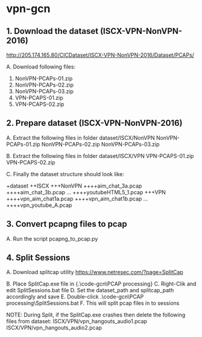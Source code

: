 # vpn-gcn
## 1. Download the dataset (ISCX-VPN-NonVPN-2016)

http://205.174.165.80/CICDataset/ISCX-VPN-NonVPN-2016/Dataset/PCAPs/

A. Download following files:
1. NonVPN-PCAPs-01.zip
2. NonVPN-PCAPs-02.zip
3. NonVPN-PCAPs-03.zip
4. VPN-PCAPS-01.zip
5. VPN-PCAPS-02.zip

## 2. Prepare dataset (ISCX-VPN-NonVPN-2016)

A. Extract the following files in folder dataset/ISCX/NonVPN
NonVPN-PCAPs-01.zip
NonVPN-PCAPs-02.zip
NonVPN-PCAPs-03.zip

B. Extract the following files in folder dataset/ISCX/VPN
VPN-PCAPS-01.zip
VPN-PCAPS-02.zip

C. Finally the dataset structure should look like:

+dataset
++ISCX
+++NonVPN
++++aim_chat_3a.pcap
++++aim_chat_3b.pcap
	...
++++youtubeHTML5_1.pcap
+++VPN
++++vpn_aim_chat1a.pcap
++++vpn_aim_chat1b.pcap
	...
++++vpn_youtube_A.pcap

## 3. Convert pcapng files to pcap
A. Run the script pcapng_to_pcap.py



## 4. Split Sessions

A. Download splitcap utility
   https://www.netresec.com/?page=SplitCap

B. Place SplitCap.exe file in {.\code-gcn\PCAP processing\}
C. Right-Clik and edit SplitSessions.bat file
D. Set the dataset_path and splitcap_path accordingly and save
E. Double-click .\code-gcn\PCAP processing\SplitSessions.bat
F. This will split pcap files in to sessions

NOTE: During Split, if the SplitCap.exe crashes then delete the following files from dataset:
ISCX/VPN/vpn_hangouts_audio1.pcap
ISCX/VPN/vpn_hangouts_audio2.pcap
